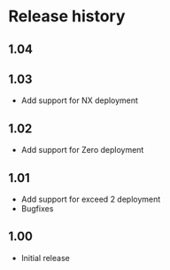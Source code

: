 # Release history
## 1.04

## 1.03
* Add support for NX deployment

## 1.02
* Add support for Zero deployment

## 1.01
* Add support for exceed 2 deployment
* Bugfixes

## 1.00
* Initial release